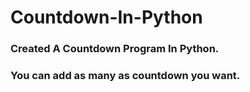 # Countdown-In-Python

### Created A Countdown Program In Python.

### You can add as many as countdown you want.
